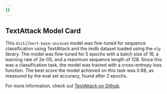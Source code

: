 ```yaml
---
{}
---
```

## TextAttack Model Card
This `distilbert-base-uncased` model was fine-tuned for sequence classification using TextAttack 
and the imdb dataset loaded using the `nlp` library. The model was fine-tuned 
for 5 epochs with a batch size of 16, a learning 
rate of 2e-05, and a maximum sequence length of 128. 
Since this was a classification task, the model was trained with a cross-entropy loss function. 
The best score the model achieved on this task was 0.88, as measured by the 
eval set accuracy, found after 2 epochs.

For more information, check out [TextAttack on Github](https://github.com/QData/TextAttack).
